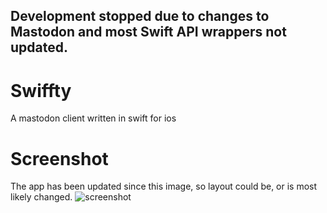 ## Development stopped due to changes to Mastodon and most Swift API wrappers not updated.

# Swiffty
A mastodon client written in swift for ios

# Screenshot
The app has been updated since this image, so layout could be, or is most likely changed.
![screenshot](http://i.imgur.com/H3zQR0s.png)
